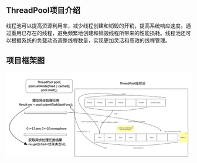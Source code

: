 ## ThreadPool项目介绍
线程池可以提高资源利用率，减少线程创建和销毁的开销，提高系统响应速度。通过重用已存在的线程，避免频繁地创建和销毁线程所带来的性能损耗。线程池还可以根据系统的负载动态调整线程数量，实现更加灵活和高效的线程管理。

## 项目框架图
![Alt text](/images/image1.png)
